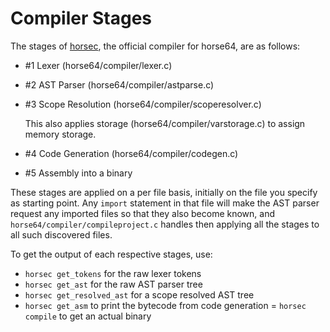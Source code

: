 
# Compiler Stages

The stages of [horsec](./horsec.md), the official compiler for horse64,
are as follows:

- #1 Lexer (horse64/compiler/lexer.c)
- #2 AST Parser (horse64/compiler/astparse.c)
- #3 Scope Resolution (horse64/compiler/scoperesolver.c)
  
  This also applies storage (horse64/compiler/varstorage.c)
  to assign memory storage.
- #4 Code Generation (horse64/compiler/codegen.c)
- #5 Assembly into a binary

These stages are applied on a per file basis, initially on the file
you specify as starting point. Any `import` statement in that file will
make the AST parser request any imported files so that they also become
known, and `horse64/compiler/compileproject.c` handles then applying
all the stages to all such discovered files.

To get the output of each respective stages, use:

- `horsec get_tokens` for the raw lexer tokens
- `horsec get_ast` for the raw AST parser tree
- `horsec get_resolved_ast` for a scope resolved AST tree
- `horsec get_asm` to print the bytecode from code generation
= `horsec compile` to get an actual binary
